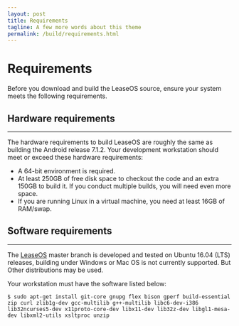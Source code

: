 ```yaml
---
layout: post
title: Requirements
tagline: A few more words about this theme
permalink: /build/requirements.html
---
```

# Requirements
Before you download and build the LeaseOS source, ensure your system meets the following
requirements.
## Hardware requirements
---
The hardware requirements to build LeaseOS are roughly the same as
building the Android release 7.1.2. Your development workstation should meet or exceed these hardware requirements:
* A 64-bit environment is required.
* At least 250GB of free disk space to checkout the code and an extra 150GB to build it.
If you conduct multiple builds, you will need even more space.
* If you are running Linux in a virtual machine, you need at least 16GB of RAM/swap.

## Software requirements
---
The [LeaseOS](https://github.com/OrderLab/leaseos_local_manifests) master branch is developed and tested on
Ubuntu 16.04 (LTS) releases, building under Windows or Mac OS is not currently supported. But Other distributions may be used.

Your workstation must have the software listed below:
```
$ sudo apt-get install git-core gnupg flex bison gperf build-essential zip curl zlib1g-dev gcc-multilib g++-multilib libc6-dev-i386 lib32ncurses5-dev x11proto-core-dev libx11-dev lib32z-dev libgl1-mesa-dev libxml2-utils xsltproc unzip
```

